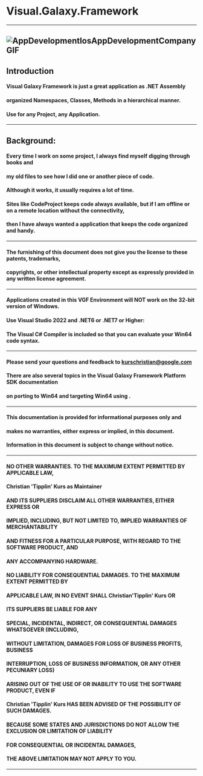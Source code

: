 # Visual.Galaxy.Framework
----
![AppDevelopmentIosAppDevelopmentCompanyGIF](https://user-images.githubusercontent.com/40143278/167638650-d92e0756-1327-4d83-b333-b0f4f5b48c8d.gif)
----
## Introduction
#### Visual Galaxy Framework is just a great application as .NET Assembly 
#### organized Namespaces, Classes, Methods in a hierarchical manner.
#### Use for any Project, any Application.
----
## Background:
#### Every time I work on some project, I always find myself digging through books and 
#### my old files to see how I did one or another piece of code.
#### Although it works, it usually requires a lot of time. 
#### Sites like CodeProject keeps code always available, but if I am offline or on a remote location without the connectivity, 
#### then I have always wanted a application that keeps the code organized and handy.
----
#### The furnishing of this document does not give you the license to these patents, trademarks, 
#### copyrights, or other intellectual property except as expressly provided in any written license agreement.
----
#### Applications created in this VGF Environment will NOT work on the 32-bit version of Windows. 
#### Use Visual Studio 2022 and .NET6 or .NET7 or Higher:
#### The Visual C# Compiler is included so that you can evaluate your Win64 code syntax.
----
#### Please send your questions and feedback to kurschristian@google.com
#### There are also several topics in the Visual Galaxy Framework Platform SDK documentation 
#### on porting to Win64 and targeting Win64 using .
----
#### This documentation is provided for informational purposes only and 
#### makes no warranties, either express or implied, in this document.
#### Information in this document is subject to change without notice. 
----
#### NO OTHER WARRANTIES. TO THE MAXIMUM EXTENT PERMITTED BY APPLICABLE LAW,
#### Christian 'Tipplin' Kurs as Maintainer 
#### AND ITS SUPPLIERS DISCLAIM ALL OTHER WARRANTIES, EITHER EXPRESS OR
#### IMPLIED, INCLUDING, BUT NOT LIMITED TO, IMPLIED WARRANTIES OF MERCHANTABILITY
#### AND FITNESS FOR A PARTICULAR PURPOSE, WITH REGARD TO THE SOFTWARE PRODUCT, AND
#### ANY ACCOMPANYING HARDWARE. 
#### NO LIABILITY FOR CONSEQUENTIAL DAMAGES. TO THE MAXIMUM EXTENT PERMITTED BY
#### APPLICABLE LAW, IN NO EVENT SHALL Christian'Tipplin' Kurs OR 
#### ITS SUPPLIERS BE LIABLE FOR ANY
#### SPECIAL, INCIDENTAL, INDIRECT, OR CONSEQUENTIAL DAMAGES WHATSOEVER (INCLUDING,
#### WITHOUT LIMITATION, DAMAGES FOR LOSS OF BUSINESS PROFITS, BUSINESS
#### INTERRUPTION, LOSS OF BUSINESS INFORMATION, OR ANY OTHER PECUNIARY LOSS)
#### ARISING OUT OF THE USE OF OR INABILITY TO USE THE SOFTWARE PRODUCT, EVEN IF
#### Christian 'Tipplin' Kurs HAS BEEN ADVISED OF THE POSSIBILITY OF SUCH DAMAGES. 
#### BECAUSE SOME STATES AND JURISDICTIONS DO NOT ALLOW THE EXCLUSION OR LIMITATION OF LIABILITY
#### FOR CONSEQUENTIAL OR INCIDENTAL DAMAGES, 
#### THE ABOVE LIMITATION MAY NOT APPLY TO YOU.
----
